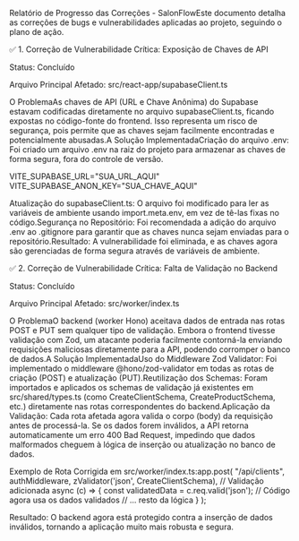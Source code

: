 Relatório de Progresso das Correções - SalonFlowEste documento detalha as correções de bugs e vulnerabilidades aplicadas ao projeto, seguindo o plano de ação.

✅ 1. Correção de Vulnerabilidade Crítica: Exposição de Chaves de API

Status: Concluído

Arquivo Principal Afetado: src/react-app/supabaseClient.ts

O ProblemaAs chaves de API (URL e Chave Anônima) do Supabase estavam codificadas diretamente no arquivo supabaseClient.ts, ficando expostas no código-fonte do frontend. Isso representa um risco de segurança, pois permite que as chaves sejam facilmente encontradas e potencialmente abusadas.A Solução ImplementadaCriação do arquivo .env: Foi criado um arquivo .env na raiz do projeto para armazenar as chaves de forma segura, fora do controle de versão.

VITE_SUPABASE_URL="SUA_URL_AQUI"
VITE_SUPABASE_ANON_KEY="SUA_CHAVE_AQUI"

Atualização do supabaseClient.ts: O arquivo foi modificado para ler as variáveis de ambiente usando import.meta.env, em vez de tê-las fixas no código.Segurança no Repositório: Foi recomendada a adição do arquivo .env ao .gitignore para garantir que as chaves nunca sejam enviadas para o repositório.Resultado: A vulnerabilidade foi eliminada, e as chaves agora são gerenciadas de forma segura através de variáveis de ambiente.

✅ 2. Correção de Vulnerabilidade Crítica: Falta de Validação no Backend

Status: Concluído

Arquivo Principal Afetado: src/worker/index.ts

O ProblemaO backend (worker Hono) aceitava dados de entrada nas rotas POST e PUT sem qualquer tipo de validação. Embora o frontend tivesse validação com Zod, um atacante poderia facilmente contorná-la enviando requisições maliciosas diretamente para a API, podendo corromper o banco de dados.A Solução ImplementadaUso do Middleware Zod Validator: Foi implementado o middleware @hono/zod-validator em todas as rotas de criação (POST) e atualização (PUT).Reutilização dos Schemas: Foram importados e aplicados os schemas de validação já existentes em src/shared/types.ts (como CreateClientSchema, CreateProductSchema, etc.) diretamente nas rotas correspondentes do backend.Aplicação da Validação: Cada rota afetada agora valida o corpo (body) da requisição antes de processá-la. Se os dados forem inválidos, a API retorna automaticamente um erro 400 Bad Request, impedindo que dados malformados cheguem à lógica de inserção ou atualização no banco de dados.

Exemplo de Rota Corrigida em src/worker/index.ts:app.post(
  "/api/clients",
  authMiddleware,
  zValidator('json', CreateClientSchema), // Validação adicionada
  async (c) => {
    const validatedData = c.req.valid('json'); // Código agora usa os dados validados
    // ... resto da lógica
  }
);

Resultado: O backend agora está protegido contra a inserção de dados inválidos, tornando a aplicação muito mais robusta e segura.